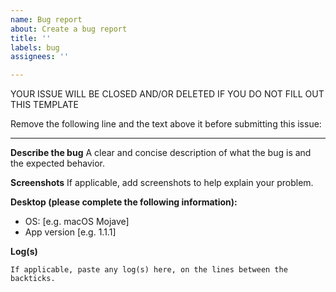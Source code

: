 ```yaml
---
name: Bug report
about: Create a bug report
title: ''
labels: bug
assignees: ''

---
```


YOUR ISSUE WILL BE CLOSED AND/OR DELETED IF YOU DO NOT FILL OUT THIS TEMPLATE

Remove the following line and the text above it before submitting this issue:

-------------------------------------------------------------

**Describe the bug**
A clear and concise description of what the bug is and the expected behavior.

**Screenshots**
If applicable, add screenshots to help explain your problem.

**Desktop (please complete the following information):**
 - OS: [e.g. macOS Mojave]
 - App version [e.g. 1.1.1]

**Log(s)**
```
If applicable, paste any log(s) here, on the lines between the backticks.
```